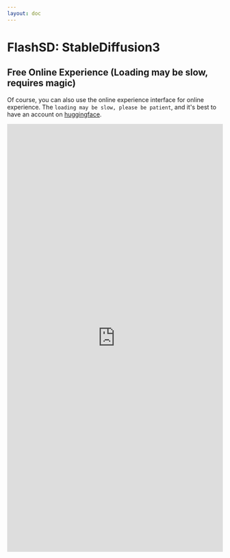 ```yaml
---
layout: doc
---
```


# FlashSD: StableDiffusion3 

## Free Online Experience (Loading may be slow, requires magic)

Of course, you can also use the online experience interface for online experience. The `loading may be slow, please be patient`, and it's best to have an account on [huggingface](https://huggingface.co/). 

<iframe
	src="https://jasperai-flash-sd3.hf.space"
	frameborder="0"
	width="100%"
	height="1000"
></iframe>